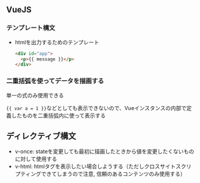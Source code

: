 ## VueJS
### テンプレート構文
- htmlを出力するためのテンプレート
    ```html
    <div id="app">
      <p>{{ message }}</p>
    </div>
    ```

### 二重括弧を使ってデータを描画する
単一の式のみ使用できる

`{{ var a = 1 }}`などとしても表示できないので、Vueインスタンスの内部で定義したものを二重括弧内に使って表示する


## ディレクティブ構文
- v-once: stateを変更しても最初に描画したときから値を変更したくないものに対して使用する
- v-html: htmlタグを表示したい場合しようする（ただしクロスサイトスクリプティングできてしまうので注意, 信頼のあるコンテンツのみ使用する）
